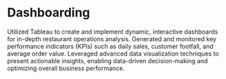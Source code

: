 # Dashboarding

Utilized Tableau to create and implement dynamic, interactive dashboards for in-depth restaurant operations analysis. Generated and monitored key performance indicators (KPIs) such as daily sales, customer footfall, and average order value. Leveraged advanced data visualization techniques to present actionable insights, enabling data-driven decision-making and optimizing overall business performance.
